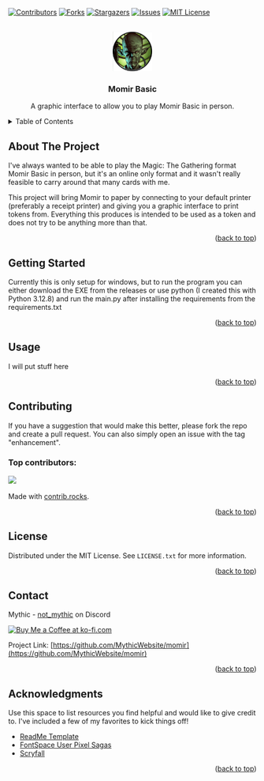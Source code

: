 <!-- Improved compatibility of back to top link: See: https://github.com/othneildrew/Best-README-Template/pull/73 -->
<a id="readme-top"></a>
<!--
*** Thanks for checking out the Best-README-Template. If you have a suggestion
*** that would make this better, please fork the repo and create a pull request
*** or simply open an issue with the tag "enhancement".
*** Don't forget to give the project a star!
*** Thanks again! Now go create something AMAZING! :D
-->



<!-- PROJECT SHIELDS -->
<!--
*** I'm using markdown "reference style" links for readability.
*** Reference links are enclosed in brackets [ ] instead of parentheses ( ).
*** See the bottom of this document for the declaration of the reference variables
*** for contributors-url, forks-url, etc. This is an optional, concise syntax you may use.
*** https://www.markdownguide.org/basic-syntax/#reference-style-links
-->
[![Contributors][contributors-shield]][contributors-url]
[![Forks][forks-shield]][forks-url]
[![Stargazers][stars-shield]][stars-url]
[![Issues][issues-shield]][issues-url]
[![MIT License][license-shield]][license-url]



<!-- PROJECT LOGO -->
<br />
<div align="center">
  <a href="https://github.com/MythicWebsite/momir">
    <img src="Data/momir.png" alt="Logo" width="80" height="80">
  </a>

  <h3 align="center">Momir Basic</h3>

  <p align="center">
    A graphic interface to allow you to play Momir Basic in person.
  </p>
</div>



<!-- TABLE OF CONTENTS -->
<details>
  <summary>Table of Contents</summary>
  <ol>
    <li>
      <a href="#about-the-project">About The Project</a>
    </li>
    <li>
      <a href="#getting-started">Getting Started</a>
    </li>
    <li><a href="#usage">Usage</a></li>
    <li><a href="#contributing">Contributing</a></li>
    <li><a href="#license">License</a></li>
    <li><a href="#contact">Contact</a></li>
    <li><a href="#acknowledgments">Acknowledgments</a></li>
  </ol>
</details>



<!-- ABOUT THE PROJECT -->
## About The Project

I've always wanted to be able to play the Magic: The Gathering format Momir Basic in person, but it's an online only format and it wasn't really feasible to carry around that many cards with me.

This project will bring Momir to paper by connecting to your default printer (preferably a receipt printer) and giving you a graphic interface to print tokens from. Everything this produces is intended to be used as a token and does not try to be anything more than that.

<p align="right">(<a href="#readme-top">back to top</a>)</p>

<!-- GETTING STARTED -->
## Getting Started

Currently this is only setup for windows, but to run the program you can either download the EXE from the releases or use python (I created this with Python 3.12.8) and run the main.py after installing the requirements from the requirements.txt



<p align="right">(<a href="#readme-top">back to top</a>)</p>



<!-- USAGE EXAMPLES -->
## Usage

I will put stuff here

<p align="right">(<a href="#readme-top">back to top</a>)</p>

<!-- CONTRIBUTING -->
## Contributing

If you have a suggestion that would make this better, please fork the repo and create a pull request. You can also simply open an issue with the tag "enhancement".

### Top contributors:

<a href="https://github.com/MythicWebsite/momir/graphs/contributors">
  <img src="https://contrib.rocks/image?repo=MythicWebsite/momir" />
</a>

Made with [contrib.rocks](https://contrib.rocks).

<p align="right">(<a href="#readme-top">back to top</a>)</p>



<!-- LICENSE -->
## License

Distributed under the MIT License. See `LICENSE.txt` for more information.

<p align="right">(<a href="#readme-top">back to top</a>)</p>



<!-- CONTACT -->
## Contact

Mythic - [not_mythic](https://discordapp.com/users/187356367030452224) on Discord

<a href='https://ko-fi.com/Y8Y3193TFH' target='_blank'><img height='36' style='border:0px;height:36px;' src='https://storage.ko-fi.com/cdn/kofi5.png?v=6' border='0' alt='Buy Me a Coffee at ko-fi.com' /></a>

Project Link: [https://github.com/MythicWebsite/momir](https://github.com/MythicWebsite/momir)

<p align="right">(<a href="#readme-top">back to top</a>)</p>



<!-- ACKNOWLEDGMENTS -->
## Acknowledgments

Use this space to list resources you find helpful and would like to give credit to. I've included a few of my favorites to kick things off!

* [ReadMe Template](https://github.com/othneildrew/Best-README-Template)
* [FontSpace User Pixel Sagas](https://www.fontspace.com/planewalker-font-f18098)
* [Scryfall](https://scryfall.com)

<p align="right">(<a href="#readme-top">back to top</a>)</p>



<!-- MARKDOWN LINKS & IMAGES -->
<!-- https://www.markdownguide.org/basic-syntax/#reference-style-links -->
[contributors-shield]: https://img.shields.io/github/contributors/MythicWebsite/momir.svg?style=for-the-badge
[contributors-url]: https://github.com/MythicWebsite/momir/graphs/contributors
[forks-shield]: https://img.shields.io/github/forks/MythicWebsite/momir.svg?style=for-the-badge
[forks-url]: https://github.com/MythicWebsite/momir/network/members
[stars-shield]: https://img.shields.io/github/stars/MythicWebsite/momir.svg?style=for-the-badge
[stars-url]: https://github.com/MythicWebsite/momir/stargazers
[issues-shield]: https://img.shields.io/github/issues/MythicWebsite/momir.svg?style=for-the-badge
[issues-url]: https://github.com/othneildrew/Best-README-Template/issues
[license-shield]: https://img.shields.io/github/license/MythicWebsite/momir.svg?style=for-the-badge
[license-url]: https://github.com/MythicWebsite/momir/blob/master/LICENSE.txt


